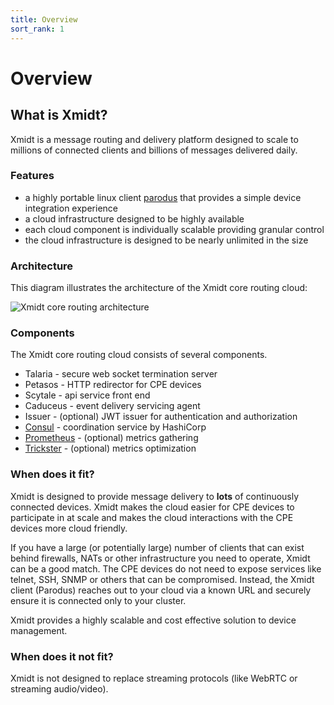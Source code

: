 ```yaml
---
title: Overview
sort_rank: 1
---
```


# Overview

## What is Xmidt?

Xmidt is a message routing and delivery platform designed to scale to millions
of connected clients and billions of messages delivered daily.

### Features

* a highly portable linux client [parodus](link) that provides a simple device integration experience
* a cloud infrastructure designed to be highly available
* each cloud component is individually scalable providing granular control
* the cloud infrastructure is designed to be nearly unlimited in the size

### Architecture

This diagram illustrates the architecture of the Xmidt core routing cloud:

![Xmidt core routing architecture](/assets/xmidt_core.png)

### Components

The Xmidt core routing cloud consists of several components.

 * Talaria - secure web socket termination server
 * Petasos - HTTP redirector for CPE devices
 * Scytale - api service front end
 * Caduceus - event delivery servicing agent
 * Issuer - (optional) JWT issuer for authentication and authorization
 * [Consul](https://www.consul.io/) - coordination service by HashiCorp
 * [Prometheus](https://www.prometheus.io/) - (optional) metrics gathering
 * [Trickster](https://github.com/Comcast/trickster) - (optional) metrics optimization

### When does it fit?

Xmidt is designed to provide message delivery to **lots** of continuously connected
devices.  Xmidt makes the cloud easier for CPE devices to participate in at
scale and makes the cloud interactions with the CPE devices more cloud friendly.

If you have a large (or potentially large) number of clients that can exist
behind firewalls, NATs or other infrastructure you need to operate, Xmidt can
be a good match.  The CPE devices do not need to expose services like telnet,
SSH, SNMP or others that can be compromised.  Instead, the Xmidt client (Parodus)
reaches out to your cloud via a known URL and securely ensure it is connected
only to your cluster.

Xmidt provides a highly scalable and cost effective solution to device management.

### When does it not fit?

Xmidt is not designed to replace streaming protocols (like WebRTC or streaming
audio/video).
